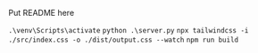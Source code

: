Put README here

`.\venv\Scripts\activate`
`python .\server.py`
`npx tailwindcss -i ./src/index.css -o ./dist/output.css --watch`
`npm run build`